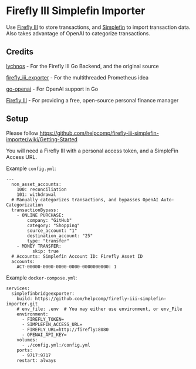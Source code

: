 # Firefly III Simplefin Importer

Use [Firefly III](https://github.com/firefly-iii/firefly-iii) to store transactions, and [Simplefin](https://beta-bridge.simplefin.org/) to import transaction data. Also takes advantage of OpenAI to categorize transactions.

## Credits

[lychnos](https://github.com/davidschlachter/lychnos) - For the Firefly III Go Backend, and the original source

[firefly_iii_exporter](https://github.com/kinduff/firefly_iii_exporter) - For the multithreaded Prometheus idea

[go-openai](https://github.com/sashabaranov/go-openai) - For OpenAI support in Go

[Firefly III](https://github.com/firefly-iii/firefly-iii) - For providing a free, open-source personal finance manager



## Setup
Please follow https://github.com/helpcomp/firefly-iii-simplefin-importer/wiki/Getting-Started

You will need a Firefly III with a personal access token, and a SimpleFin Access URL.

Example `config.yml`:

```
---
  non_asset_accounts:
    100: reconciliation
    101: withdrawal
  # Manually categorizes transactions, and bypasses OpenAI Auto-Categorization
  transactionBypass:
    - ONLINE PURCHASE:
        company: "GitHub"
        category: "Shopping"
        source_account: "1"
        destination_account: "25"
        type: "transfer"
    - MONEY TRANSFER:
          skip: true
  # Accounts: Simplefin Account ID: Firefly Asset ID
  accounts:
    ACT-00000-0000-0000-0000-0000000000: 1
```

Example `docker-compose.yml`:
```
services:     
  simplefinbridgeexporter:
    build: https://github.com/helpcomp/firefly-iii-simplefin-importer.git
    # env_file: .env  # You may either use environment, or env_File
    environment:
      - FIREFLY_TOKEN=
      - SIMPLEFIN_ACCESS_URL=
      - FIREFLY_URL=http://firefly:8080
      - OPENAI_API_KEY=
    volumes:
      - ./config.yml:/config.yml
    ports:
      - 9717:9717
    restart: always
```
